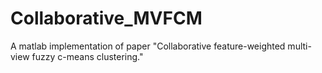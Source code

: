 # Collaborative_MVFCM

A matlab implementation of paper "Collaborative feature-weighted multi-view fuzzy c-means clustering."
